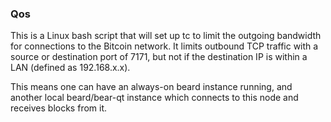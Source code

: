 ### Qos ###

This is a Linux bash script that will set up tc to limit the outgoing bandwidth for connections to the Bitcoin network. It limits outbound TCP traffic with a source or destination port of 7171, but not if the destination IP is within a LAN (defined as 192.168.x.x).

This means one can have an always-on beard instance running, and another local beard/bear-qt instance which connects to this node and receives blocks from it.
